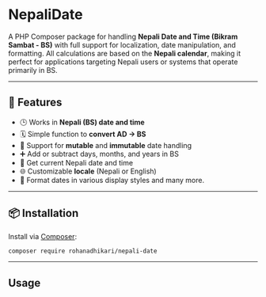 # NepaliDate

A PHP Composer package for handling **Nepali Date and Time (Bikram Sambat - BS)** with full support for localization, date manipulation, and formatting. All calculations are based on the **Nepali calendar**, making it perfect for applications targeting Nepali users or systems that operate primarily in BS.

---

## 🚀 Features

- 🕒 Works in **Nepali (BS) date and time**
- 🗓 Simple function to **convert AD → BS**
- 🔁 Support for **mutable** and **immutable** date handling
- ➕ Add or subtract days, months, and years in BS
- 📅 Get current Nepali date and time
- 🌐 Customizable **locale** (Nepali or English)
- 🔢 Format dates in various display styles and many more.

---

## 📦 Installation

Install via [Composer](https://getcomposer.org/):

```bash
composer require rohanadhikari/nepali-date
```

---

## Usage
